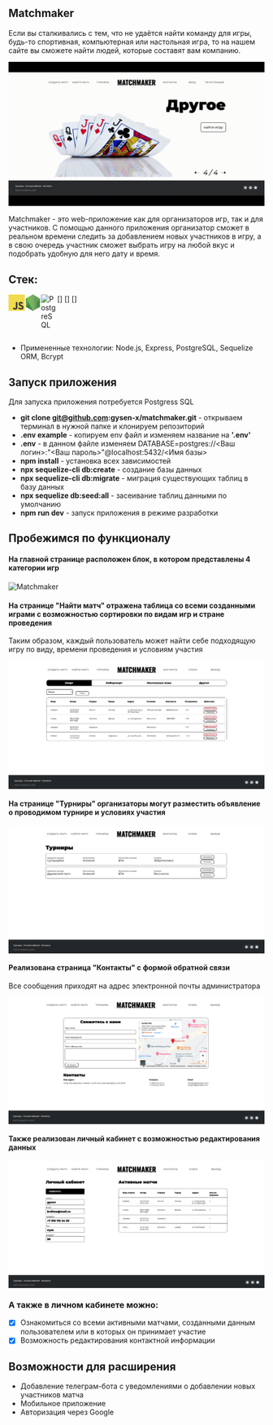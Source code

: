## Matchmaker

Если вы сталкивались с тем, что не удаётся найти команду для игры, будь-то спортивная, компьютерная или настольная игра, то на нашем сайте
вы сможете найти людей, которые составят вам компанию. 

![screen-gif](/readme-assets/Mainpage.gif)

Matchmaker - это web-приложение как для организаторов игр, так и для участников. С помощью данного приложения организатор сможет в реальном времени следить за добавлением новых участников в игру, а в свою очередь участник сможет выбрать игру на любой вкус и подобрать удобную для него дату и время.

## Стек:

[<img align="left" alt="JavaScript" width="32px" src="https://raw.githubusercontent.com/github/explore/80688e429a7d4ef2fca1e82350fe8e3517d3494d/topics/javascript/javascript.png" />]
[<img align="left" alt="Node.js" width="32px" src="https://raw.githubusercontent.com/github/explore/80688e429a7d4ef2fca1e82350fe8e3517d3494d/topics/nodejs/nodejs.png" />]
[<img align="left" alt="PostgreSQL" width="32px" src="https://img.icons8.com/color/50/000000/postgreesql.png"/>]

<br/>
<br/>
<br/>

- Примененные технологии: Node.js, Express, PostgreSQL, Sequelize ORM, Bcrypt

## Запуск приложения

Для запуска приложения потребуется Postgress SQL

 - <strong>git clone git@github.com:gysen-x/matchmaker.git</strong> - открываем терминал в нужной папке и клонируем репозиторий
 - <strong>.env example</strong> - копируем env файл и изменяем название на <strong>'.env'</strong>
 - <strong>.env</strong> - в данном файле изменяем DATABASE=postgres://<Ваш логин>:"<Ваш пароль>"@localhost:5432/<Имя базы>
 - <strong>npm install</strong> - установка всех зависимостей
 - <strong>npx sequelize-cli db:create</strong> - создание базы данных
 - <strong>npx sequelize-cli db:migrate</strong> - миграция существующих таблиц в базу данных
 - <strong>npx sequelize db:seed:all</strong> - засеивание таблиц данными по умолчанию
 - <strong>npm run dev</strong> - запуск приложения в режиме разработки



## Пробежимся по функционалу

#### На главной странице расположен блок, в котором представлены 4 категории игр

<img align="center" alt="Matchmaker" src="/images/2.png" />

#### На странице "Найти матч" отражена таблица со всеми созданными играми с возможностью сортировки по видам игр и стране проведения
Таким образом, каждый пользователь может найти себе подходящую игру по виду, времени проведения и условиям участия

<img align="center" alt="Matchmaker" src="/readme-assets/Findmatch.png" />

#### На странице "Турниры" организаторы могут разместить объявление о проводимом турнире и условиях участия

<img align="center" alt="Matchmaker" src="/readme-assets/Tournaments.png" />

#### Реализована страница "Контакты" с формой обратной связи
Все сообщения приходят на адрес электронной почты администратора

<img align="center" alt="Matchmaker" src="/readme-assets/Contacts.png" />

#### Также реализован личный кабинет с возможностью редактирования данных

<img align="center" alt="Matchmaker" src="/readme-assets/Profile.png" />

### A также в личном кабинете можно: 
- [X] Ознакомиться со всеми активными матчами, созданными данным пользователем или в которых он принимает участие
- [X] Возможность редактирования контактной информации

## Возможности для расширения
 - Добавление телеграм-бота с уведомлениями о добавлении новых участников матча
 - Мобильное приложение
 - Авторизация через Google

